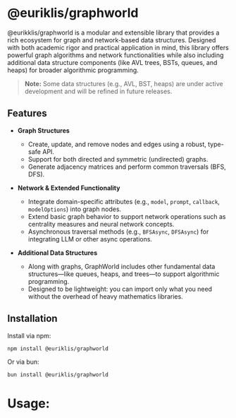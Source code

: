 # @euriklis/graphworld

@eurikklis/graphworld is a modular and extensible library that provides a rich ecosystem for graph and network-based data structures. Designed with both academic rigor and practical application in mind, this library offers powerful graph algorithms and network functionalities while also including additional data structure components (like AVL trees, BSTs, queues, and heaps) for broader algorithmic programming.

> **Note:** Some data structures (e.g., AVL, BST, heaps) are under active development and will be refined in future releases.

## Features

- **Graph Structures**

  - Create, update, and remove nodes and edges using a robust, type-safe API.
  - Support for both directed and symmetric (undirected) graphs.
  - Generate adjacency matrices and perform common traversals (BFS, DFS).

- **Network & Extended Functionality**

  - Integrate domain-specific attributes (e.g., `model`, `prompt`, `callback`, `modelOptions`) into graph nodes.
  - Extend basic graph behavior to support network operations such as centrality measures and neural network concepts.
  - Asynchronous traversal methods (e.g., `BFSAsync`, `DFSAsync`) for integrating LLM or other async operations.

- **Additional Data Structures**
  - Along with graphs, GraphWorld includes other fundamental data structures—like queues, heaps, and trees—to support algorithmic programming.
  - Designed to be lightweight: you can import only what you need without the overhead of heavy mathematics libraries.

## Installation

Install via npm:

```bash
npm install @euriklis/graphworld
```

Or via bun:

```sh
bun install @euriklis/graphworld
```

# Usage:
